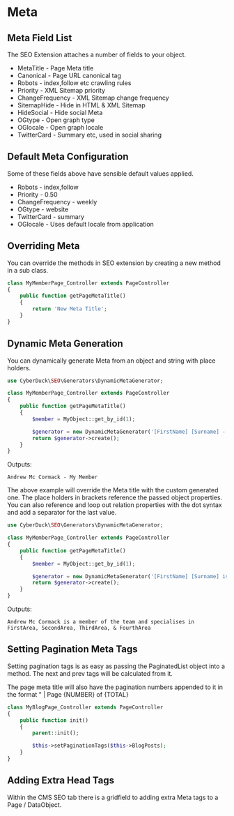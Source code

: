 # Meta

## Meta Field List

The SEO Extension attaches a number of fields to your object.
  - MetaTitle - Page Meta title
  - Canonical - Page URL canonical tag
  - Robots - index,follow etc crawling rules
  - Priority - XML Sitemap priority
  - ChangeFrequency - XML Sitemap change frequency
  - SitemapHide - Hide in HTML & XML Sitemap
  - HideSocial - Hide social Meta
  - OGtype - Open graph type
  - OGlocale - Open graph locale
  - TwitterCard -  Summary etc, used in social sharing

## Default Meta Configuration

Some of these fields above have sensible default values applied.

  - Robots - index,follow
  - Priority - 0.50
  - ChangeFrequency - weekly
  - OGtype - website
  - TwitterCard - summary
  - OGlocale - Uses default locale from application

## Overriding Meta

You can override the methods in SEO extension by creating a new method in a sub class.

```php
class MyMemberPage_Controller extends PageController
{
    public function getPageMetaTitle()
    {
        return 'New Meta Title';
    }
}
```

## Dynamic Meta Generation

You can dynamically generate Meta from an object and string with place holders.

```php
use CyberDuck\SEO\Generators\DynamicMetaGenerator;

class MyMemberPage_Controller extends PageController
{
    public function getPageMetaTitle()
    {
        $member = MyObject::get_by_id(1);

        $generator = new DynamicMetaGenerator('[FirstName] [Surname] - My Member', $member);
        return $generator->create();
    }
}
```

Outputs:

```
Andrew Mc Cormack - My Member
```

The above example will override the Meta title with the custom generated one. The place holders in brackets reference the passed object properties.
You can also reference and loop out relation properties with the dot syntax and add a separator for the last value.

```php
use CyberDuck\SEO\Generators\DynamicMetaGenerator;

class MyMemberPage_Controller extends PageController
{
    public function getPageMetaTitle()
    {
        $member = MyObject::get_by_id(1);

        $generator = new DynamicMetaGenerator('[FirstName] [Surname] is a member of the team and specialises in [Areas.Name].', $member, '&');
        return $generator->create();
    }
}
```

Outputs:

```
Andrew Mc Cormack is a member of the team and specialises in FirstArea, SecondArea, ThirdArea, & FourthArea
```

## Setting Pagination Meta Tags

Setting pagination tags is as easy as passing the PaginatedList object into a method. The next and prev tags will be calculated from it.

The page meta title will also have the pagination numbers appended to it in the format " | Page {NUMBER} of {TOTAL}

```php
class MyBlogPage_Controller extends PageController
{
    public function init()
    {
        parent::init();

        $this->setPaginationTags($this->BlogPosts);
    }
}
```

## Adding Extra Head Tags

Within the CMS SEO tab there is a gridfield to adding extra Meta tags to a Page / DataObject.